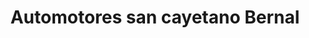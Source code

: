 ---
title: "Automotores san cayetano Bernal"
url: /bernal-oeste/automotores-san-cayetano-bernal/
shop: Autohaus
---